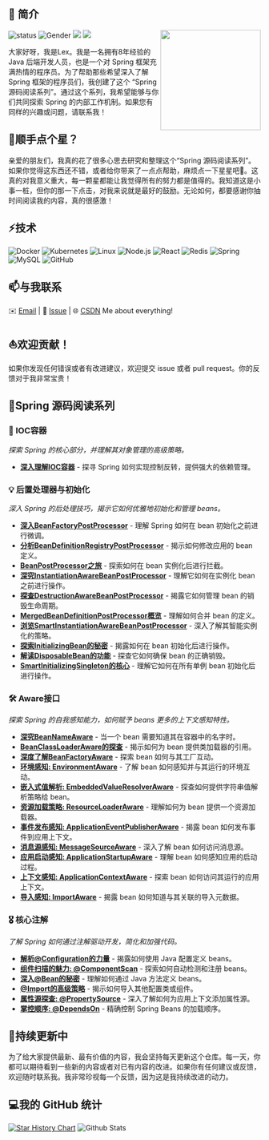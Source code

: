 ## 👋 简介
<img align='right' src='https://octodex.github.com/images/hula_loop_octodex03.gif' width='200'>

![status](https://img.shields.io/badge/status-up-brightgreen) ![Gender](https://img.shields.io/badge/gender-%F0%9F%A4%B5-lightgrey) ![](https://img.shields.io/static/v1?label=wechat&message=xcs19930428&color=7BB32E&logo=wechat) ![](https://visitor-badge.lithub.cc/badge?page_id=github.com/xuchengsheng)

大家好呀，我是Lex。我是一名拥有8年经验的Java 后端开发人员，也是一个对 Spring 框架充满热情的程序员。为了帮助那些希望深入了解 Spring 框架的程序员们，我创建了这个 “Spring 源码阅读系列”。通过这个系列，我希望能够与你们共同探索 Spring 的内部工作机制。如果您有同样的兴趣或问题，请联系我！

## 🙏顺手点个星？

亲爱的朋友们，我真的花了很多心思去研究和整理这个“Spring 源码阅读系列”。如果你觉得这东西还不错，或者给你带来了一点点帮助，麻烦点一下星星吧🌟。这真的对我意义重大，每一颗星都能让我觉得所有的努力都是值得的。我知道这是小事一桩，但你的那一下点击，对我来说就是最好的鼓励。无论如何，都要感谢你抽时间阅读我的内容，真的很感激！

## ⚡技术

![Docker](https://img.shields.io/badge/-Docker-000?&logo=Docker)
![Kubernetes](https://img.shields.io/badge/-Kubernetes-000?&logo=Kubernetes)
![Linux](https://img.shields.io/badge/-Linux-000?&logo=Linux)
![Node.js](https://img.shields.io/badge/-Node.js-000?&logo=node.js)
![React](https://img.shields.io/badge/-React-000?&logo=React)
![Redis](https://img.shields.io/badge/-Redis-000?&logo=Redis)
![Spring](https://img.shields.io/badge/-Spring-000?&logo=Spring)
![MySQL](https://img.shields.io/badge/-MySQL-000?&logo=MySQL)
![GitHub](https://img.shields.io/badge/-GitHub-181717?style=flat-square&logo=github)

## 📫与我联系

✉️ [Email](xuchengshengsuper@163.com) | 💬 [Issue](https://github.com/xuchengsheng/spring-reading/issues) | 🌐 [CSDN](https://blog.csdn.net/duzhuang2399?type=blog)  Me about everything!

## ⛵欢迎贡献！

如果你发现任何错误或者有改进建议，欢迎提交 issue 或者 pull request。你的反馈对于我非常宝贵！

## 🌱Spring 源码阅读系列

### 🌱 IOC容器

*探索 Spring 的核心部分，并理解其对象管理的高级策略。*

- [**深入理解IOC容器**](spring-core-ioc/README.md) - 探寻 Spring 如何实现控制反转，提供强大的依赖管理。

### 💡 后置处理器与初始化

*深入 Spring 的后处理技巧，揭示它如何优雅地初始化和管理 beans。*

- [**深入BeanFactoryPostProcessor**](spring-interface/spring-interface-beanFactoryPostProcessor/README.md) - 理解 Spring 如何在 bean 初始化之前进行微调。
- [**分析BeanDefinitionRegistryPostProcessor**](spring-interface/spring-interface-beanDefinitionRegistryPostProcessor/README.md) - 揭示如何修改应用的 bean 定义。
- [**BeanPostProcessor之旅**](spring-interface/spring-interface-beanPostProcessor/README.md) - 探索如何在 bean 实例化后进行拦截。
- [**深究InstantiationAwareBeanPostProcessor**](spring-interface/spring-interface-instantiationAwareBeanPostProcessor/README.md) - 理解它如何在实例化 bean 之前进行操作。
- [**探查DestructionAwareBeanPostProcessor**](spring-interface/spring-interface-destructionAwareBeanPostProcessor/README.md) - 揭露它如何管理 bean 的销毁生命周期。
- [**MergedBeanDefinitionPostProcessor概览**](spring-interface/spring-interface-mergedBeanDefinitionPostProcessor/README.md) - 理解如何合并 bean 的定义。
- [**浏览SmartInstantiationAwareBeanPostProcessor**](spring-interface/spring-interface-smartInstantiationAwareBeanPostProcessor/README.md) - 深入了解其智能实例化的策略。
- [**探索InitializingBean的秘密**](spring-interface/spring-interface-initializingBean/README.md) - 揭露如何在 bean 初始化后进行操作。
- [**解读DisposableBean的功能**](spring-interface/spring-interface-disposableBean/README.md) - 探查它如何确保 bean 的正确销毁。
- [**SmartInitializingSingleton的核心**](spring-interface/spring-interface-smartInitializingSingleton/README.md) - 理解它如何在所有单例 bean 初始化后进行操作。

### 🛠 Aware接口

*探索 Spring 的自我感知能力，如何赋予 beans 更多的上下文感知特性。*

- [**深究BeanNameAware**](spring-aware/spring-aware-beanNameAware/README.md) - 当一个 bean 需要知道其在容器中的名字时。
- [**BeanClassLoaderAware的探查**](spring-aware/spring-aware-beanClassLoaderAware/README.md) - 揭示如何为 bean 提供类加载器的引用。
- [**深度了解BeanFactoryAware**](spring-aware/spring-aware-beanFactoryAware/README.md) - 探索 bean 如何与其工厂互动。
- [**环境感知: EnvironmentAware**](spring-aware/spring-aware-environmentAware/README.md) - 了解 bean 如何感知并与其运行的环境互动。
- [**嵌入式值解析: EmbeddedValueResolverAware**](spring-aware/spring-aware-embeddedValueResolverAware/README.md) - 探查如何提供字符串值解析策略给 bean。
- [**资源加载策略: ResourceLoaderAware**](spring-aware/spring-aware-resourceLoaderAware/README.md) - 理解如何为 bean 提供一个资源加载器。
- [**事件发布感知: ApplicationEventPublisherAware**](spring-aware/spring-aware-applicationEventPublisherAware/README.md) - 揭露 bean 如何发布事件到应用上下文。
- [**消息源感知: MessageSourceAware**](spring-aware/spring-aware-messageSourceAware/README.md) - 深入了解 bean 如何访问消息源。
- [**应用启动感知: ApplicationStartupAware**](spring-aware/spring-aware-applicationStartupAware/README.md) - 理解 bean 如何感知应用的启动过程。
- [**上下文感知: ApplicationContextAware**](spring-aware/spring-aware-applicationContextAware/README.md) - 探索 bean 如何访问其运行的应用上下文。
- [**导入感知: ImportAware**](spring-aware/spring-aware-importAware/README.md) - 揭露 bean 如何知道与其关联的导入元数据。

### 🎖 核心注解

*了解 Spring 如何通过注解驱动开发，简化和加强代码。*

- [**解析@Configuration的力量**](spring-annotation/spring-annotation-configuration/README.md) - 揭露如何使用 Java 配置定义 beans。
- [**组件扫描的魅力: @ComponentScan**](spring-annotation/spring-annotation-componentScan/README.md) - 探索如何自动检测和注册 beans。
- [**深入@Bean的秘密**](spring-annotation/spring-annotation-bean/README.md) - 理解如何通过 Java 方法定义 beans。
- [**@Import的高级策略**](spring-annotation/spring-annotation-import/README.md) - 揭示如何导入其他配置类或组件。
- [**属性源探查: @PropertySource**](spring-annotation/spring-annotation-propertySource/README.md) - 深入了解如何为应用上下文添加属性源。
- [**掌控顺序: @DependsOn**](spring-annotation/spring-annotation-dependsOn/README.md) - 精确控制 Spring Beans 的加载顺序。

## 🔄持续更新中

为了给大家提供最新、最有价值的内容，我会坚持每天更新这个仓库。每一天，你都可以期待看到一些新的内容或者对已有内容的改进。如果你有任何建议或反馈，欢迎随时联系我。我非常珍视每一个反馈，因为这是我持续改进的动力。

## 💻我的 GitHub 统计

[![Star History Chart](https://api.star-history.com/svg?repos=xuchengsheng/spring-reading&type=Date)](https://star-history.com/#xuchengsheng/spring-reading&Date)
![Github Stats](https://github-readme-stats.vercel.app/api?username=xuchengsheng&count_private=true&show_icons=true)